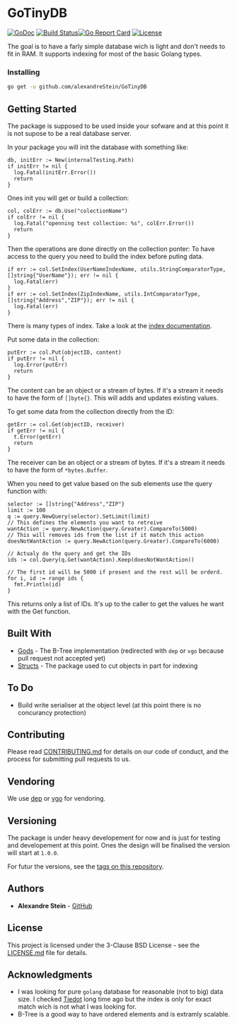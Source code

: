 # GoTinyDB

[![GoDoc](https://godoc.org/github.com/alexandreStein/GoTinyDB?status.svg)](https://godoc.org/github.com/alexandreStein/GoTinyDB) [![Build Status](https://travis-ci.org/alexandreStein/GoTinyDB.svg?branch=master)](https://travis-ci.org/alexandreStein/GoTinyDB)[![Go Report Card](https://goreportcard.com/badge/github.com/alexandreStein/GoTinyDB)](https://goreportcard.com/report/github.com/alexandreStein/GoTinyDB) [![License](https://img.shields.io/badge/License-BSD%203--Clause-blue.svg)](https://opensource.org/licenses/BSD-3-Clause)

The goal is to have a farly simple database wich is light and don't needs to fit
in RAM. It supports indexing for most of the basic Golang types.

### Installing

```bash
go get -u github.com/alexandreStein/GoTinyDB
```

## Getting Started

The package is supposed to be used inside your sofware and at this point it is not supose to be a real database server.

In your package you will init the database with something like:
```golang
db, initErr := New(internalTesting.Path)
if initErr != nil {
  log.Fatal(initErr.Error())
  return
}
```

Ones init you will get or build a collection:
```golang
col, colErr := db.Use("colectionName")
if colErr != nil {
  log.Fatal("openning test collection: %s", colErr.Error())
  return
}
```

Then the operations are done directly on the collection ponter:
To have access to the query you need to build the index before puting data.
```golang
if err := col.SetIndex(UserNameIndexName, utils.StringComparatorType, []string{"UserName"}); err != nil {
  log.Fatal(err)
}
if err := col.SetIndex(ZipIndexName, utils.IntComparatorType, []string{"Address","ZIP"}); err != nil {
  log.Fatal(err)
}
```
There is many types of index. Take a look at the [index documentation](indexDOC).

Put some data in the collection:
```golang
putErr := col.Put(objectID, content)
if putErr != nil {
  log.Error(putErr)
  return
}
```
The content can be an object or a stream of bytes. If it's a stream it needs to
have the form of `[]byte{}`.
This will adds and updates existing values.

To get some data from the collection directly from the ID:
```golang
getErr := col.Get(objectID, receiver)
if getErr != nil {
  t.Error(getErr)
  return
}
```
The receiver can be an object or a stream of bytes. If it's a stream it needs to
have the form of `*bytes.Buffer`.

When you need to get value based on the sub elements use the query function with:
```golang
selector := []string{"Address","ZIP"}
limit := 100
q := query.NewQuery(selector).SetLimit(limit)
// This defines the elements you want to retreive
wantAction := query.NewAction(query.Greater).CompareTo(5000)
// This will removes ids from the list if it match this action
doesNotWantAction := query.NewAction(query.Greater).CompareTo(6000)

// Actualy do the query and get the IDs
ids := col.Query(q.Get(wantAction).Keep(doesNotWantAction))

// The first id will be 5000 if present and the rest will be orderd.
for i, id := range ids {
  fmt.Println(id)
}
```
This returns only a list of IDs. It's up to the caller to get the values he want
with the Get function.

## Built With

* [Gods](https://github.com/emirpasic/gods) - The B-Tree implementation (redirected with `dep` or `vgo` because pull request not accepted yet)
* [Structs](https://github.com/fatih/structs) - The package used to cut objects in
part for indexing

## To Do

* Build write serialiser at the object level (at this point there is no concurancy protection)

## Contributing

Please read [CONTRIBUTING.md](CONTRIBUTING.md) for details on our code of conduct, and the process for submitting pull requests to us.

## Vendoring

We use [dep](https://github.com/golang/dep) or [vgo](https://github.com/golang/vgo/) for vendoring.

## Versioning

The package is under heavy developement for now and is just for testing and developement at this point.
Ones the design will be finalised the version will start at `1.0.0`.

For futur the versions, see the [tags on this repository](https://github.com/alexandreStein/GoTinyDB/tags).

## Authors

* **Alexandre Stein** - [GitHub](https://github.com/alexandreStein)

<!-- See also the list of [contributors](https://github.com/your/project/contributors) who participated in this project. -->

## License

This project is licensed under the 3-Clause BSD License - see the [LICENSE.md](LICENSE.md) file for details.

## Acknowledgments

* I was looking for pure `golang` database for reasonable (not to big) data size. I checked [Tiedot](https://github.com/HouzuoGuo/tiedot) long time ago but the index is only for exact match wich is not what I was looking for.
* B-Tree is a good way to have ordered elements and is extramly scalable.
